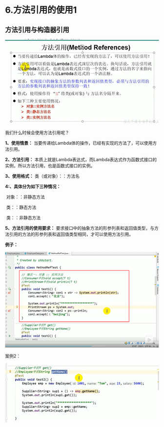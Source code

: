 # 6.方法引用的使用1



## 方法引用与构造器引用



![1635612904902](../../.vuepress/public/images/1635612904902.png)



我们什么时候会使用方法引用呢？

**1、使用情景：** 当要传递给Lambda体的操作，已经有实现的方法了，可以使用方法引用。

**2、方法引用：** 本质上就是Lambda表达式，而Lambda表达式作为函数式接口的实例，所以方法引用，也是函数式接口的实例。

**3、使用格式：** 类（或对象）：：方法名

**4:、具体分为如下三种情况：**

​		对象：：非静态方法

​		类：：静态方法

​		类：：非静态方法



**5、方法引用的使用要求：** 要求接口中的抽象方法的形参列表和返回值类型，与方法引用的方法的形参列表和返回值类型相同，才可以使用方法引用。



**例子：**

![1635614139121](../../.vuepress/public/images/1635614139121.png)



案例2：

![1635614662440](../../.vuepress/public/images/1635614662440.png)












































































